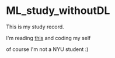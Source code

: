 # ML_study_withoutDL
This is my study record.

I'm reading [this](https://github.com/nyu-dl/Intro_to_ML_Lecture_Note) and coding my self

of course I'm not a NYU student  :)